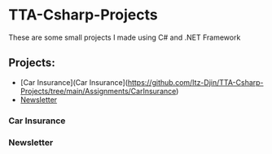# TTA-Csharp-Projects
These are some small projects I made using C# and .NET Framework
## Projects:
- [Car Insurance](Car Insurance](https://github.com/Itz-Djin/TTA-Csharp-Projects/tree/main/Assignments/CarInsurance)
- [Newsletter](https://github.com/Itz-Djin/TTA-Csharp-Projects/tree/main/Assignments/NewsletterAppMVC)
### Car Insurance
### Newsletter
